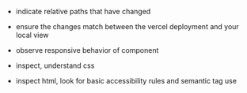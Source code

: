 * indicate relative paths that have changed
* ensure the changes match between the vercel deployment and your local view

* observe responsive behavior of component
* inspect, understand css
* inspect html, look for basic accessibility rules and semantic tag use
